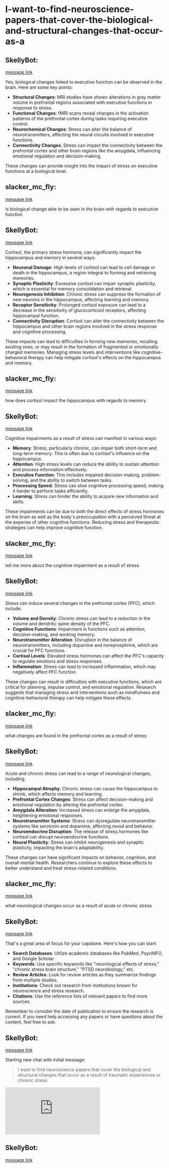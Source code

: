 # I-want-to-find-neuroscience-papers-that-cover-the-biological-and-structural-changes-that-occur-as-a

## **SkellyBot**:

 [message link](https://discord.com/channels/1194766712680222800/1216569464984703017/1216905745233088595) 

 Yes, biological changes linked to executive function can be observed in the brain. Here are some key points:

- **Structural Changes**: MRI studies have shown alterations in gray matter volume in prefrontal regions associated with executive functions in response to stress.
- **Functional Changes**: fMRI scans reveal changes in the activation patterns of the prefrontal cortex during tasks requiring executive control.
- **Neurochemical Changes**: Stress can alter the balance of neurotransmitters, affecting the neural circuits involved in executive functions.
- **Connectivity Changes**: Stress can impact the connectivity between the prefrontal cortex and other brain regions like the amygdala, influencing emotional regulation and decision-making.

These changes can provide insight into the impact of stress on executive functions at a biological level.

## **slacker_mc_fly**:

 [message link](https://discord.com/channels/1194766712680222800/1216569464984703017/1216905738312482868) 

 is biological change able to be seen in the brain with regards to executive function

## **SkellyBot**:

 [message link](https://discord.com/channels/1194766712680222800/1216569464984703017/1216905106881122375) 

 Cortisol, the primary stress hormone, can significantly impact the hippocampus and memory in several ways:

- **Neuronal Damage**: High levels of cortisol can lead to cell damage or death in the hippocampus, a region integral to forming and retrieving memories.
- **Synaptic Plasticity**: Excessive cortisol can impair synaptic plasticity, which is essential for memory consolidation and retrieval.
- **Neurogenesis Inhibition**: Chronic stress can suppress the formation of new neurons in the hippocampus, affecting learning and memory.
- **Receptor Sensitivity**: Prolonged cortisol exposure can lead to a decrease in the sensitivity of glucocorticoid receptors, affecting hippocampal function.
- **Connectivity Disruption**: Cortisol can alter the connectivity between the hippocampus and other brain regions involved in the stress response and cognitive processing.

These impacts can lead to difficulties in forming new memories, recalling existing ones, or may result in the formation of fragmented or emotionally charged memories. Managing stress levels and interventions like cognitive-behavioral therapy can help mitigate cortisol's effects on the hippocampus and memory.

## **slacker_mc_fly**:

 [message link](https://discord.com/channels/1194766712680222800/1216569464984703017/1216905101499961476) 

 how does cortisol impact the hippocampus with regards to memory

## **SkellyBot**:

 [message link](https://discord.com/channels/1194766712680222800/1216569464984703017/1216904874894168084) 

 Cognitive impairments as a result of stress can manifest in various ways:

- **Memory**: Stress, particularly chronic, can impair both short-term and long-term memory. This is often due to cortisol's influence on the hippocampus.
- **Attention**: High stress levels can reduce the ability to sustain attention and process information effectively.
- **Executive Function**: This includes impaired decision-making, problem-solving, and the ability to switch between tasks.
- **Processing Speed**: Stress can slow cognitive processing speed, making it harder to perform tasks efficiently.
- **Learning**: Stress can hinder the ability to acquire new information and skills.

These impairments can be due to both the direct effects of stress hormones on the brain as well as the body's preoccupation with a perceived threat at the expense of other cognitive functions. Reducing stress and therapeutic strategies can help improve cognitive function.

## **slacker_mc_fly**:

 [message link](https://discord.com/channels/1194766712680222800/1216569464984703017/1216904869584310313) 

 tell me more about the cognitive impairment as a result of stress

## **SkellyBot**:

 [message link](https://discord.com/channels/1194766712680222800/1216569464984703017/1216902581092220948) 

 Stress can induce several changes in the prefrontal cortex (PFC), which include:

- **Volume and Density**: Chronic stress can lead to a reduction in the volume and dendritic spine density of the PFC.
- **Cognitive Functions**: Impairment in functions such as attention, decision-making, and working memory.
- **Neurotransmitter Alteration**: Disruption in the balance of neurotransmitters, including dopamine and norepinephrine, which are crucial for PFC functions.
- **Cortisol Levels**: Elevated stress hormones can affect the PFC's capacity to regulate emotions and stress responses.
- **Inflammation**: Stress can lead to increased inflammation, which may negatively affect PFC function.

These changes can result in difficulties with executive functions, which are critical for planning, impulse control, and emotional regulation. Research suggests that managing stress and interventions such as mindfulness and cognitive-behavioral therapy can help mitigate these effects.

## **slacker_mc_fly**:

 [message link](https://discord.com/channels/1194766712680222800/1216569464984703017/1216902574125482015) 

 what changes are found in the prefrontal cortex as a result of stress

## **SkellyBot**:

 [message link](https://discord.com/channels/1194766712680222800/1216569464984703017/1216902372526260236) 

 Acute and chronic stress can lead to a range of neurological changes, including:

- **Hippocampal Atrophy**: Chronic stress can cause the hippocampus to shrink, which affects memory and learning.
- **Prefrontal Cortex Changes**: Stress can affect decision-making and emotional regulation by altering the prefrontal cortex.
- **Amygdala Alteration**: Increased stress can enlarge the amygdala, heightening emotional responses.
- **Neurotransmitter Systems**: Stress can dysregulate neurotransmitter systems like serotonin and dopamine, affecting mood and behavior.
- **Neuroendocrine Disruption**: The release of stress hormones like cortisol can disrupt neuroendocrine functions.
- **Neural Plasticity**: Stress can inhibit neurogenesis and synaptic plasticity, impacting the brain's adaptability.

These changes can have significant impacts on behavior, cognition, and overall mental health. Researchers continue to explore these effects to better understand and treat stress-related conditions.

## **slacker_mc_fly**:

 [message link](https://discord.com/channels/1194766712680222800/1216569464984703017/1216902365731487804) 

 what neurological changes occur as a result of acute or chronic stress

## **SkellyBot**:

 [message link](https://discord.com/channels/1194766712680222800/1216569464984703017/1216569474371682325) 

 That's a great area of focus for your capstone. Here's how you can start:

- **Search Databases**: Utilize academic databases like PubMed, PsycINFO, and Google Scholar.
- **Keywords**: Use specific keywords like "neurological effects of stress," "chronic stress brain structure," "PTSD neurobiology," etc.
- **Review Articles**: Look for review articles as they summarize findings from multiple studies.
- **Institutions**: Check out research from institutions known for neuroscience and stress research.
- **Citations**: Use the reference lists of relevant papers to find more sources.

Remember to consider the date of publication to ensure the research is current. If you need help accessing any papers or have questions about the content, feel free to ask.

## **SkellyBot**:

 [message link](https://discord.com/channels/1194766712680222800/1216569464984703017/1216569468646588466) 

 Starting new chat with initial message:

> I want to find neuroscience papers that cover the biological and structural changes that occur as a result of traumatic experiences or chronic stress

![chat-1216569464984703017.json](https://cdn.discordapp.com/attachments/1216569464984703017/1216905788224700496/chat-1216569464984703017.json?ex=66148bd4&is=660216d4&hm=a0ddc4e135b270c7493cb79b0b30ba7095a315020999c7f45bb9dac1734de907&)

## **SkellyBot**:

 [message link](https://discord.com/channels/1194766712680222800/1216569464984703017/1216569465995526246) 

 

